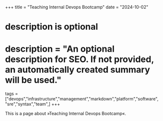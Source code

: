 +++
title = "Teaching Internal Devops Bootcamp"
date = "2024-10-02"

#
# description is optional
#
# description = "An optional description for SEO. If not provided, an automatically created summary will be used."

tags = ["devops","infrastructure","management","markdown","platform","software","sre","syntax","team",]
+++

This is a page about »Teaching Internal Devops Bootcamp«.
